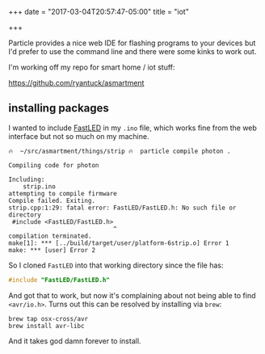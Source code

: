 +++
date = "2017-03-04T20:57:47-05:00"
title = "iot"

+++

Particle provides a nice web IDE for flashing programs to
your devices but I'd prefer to use the command line and
there were some kinks to work out.

I'm working off my repo for smart home / iot stuff:

https://github.com/ryantuck/asmartment

## installing packages

I wanted to include [FastLED](https://github.com/FastLED/FastLED) in
my `.ino` file, which works fine from the web interface but
not so much on my machine.

```
🔥  ~/src/asmartment/things/strip 🔥  particle compile photon .

Compiling code for photon

Including:
    strip.ino
attempting to compile firmware
Compile failed. Exiting.
strip.cpp:1:29: fatal error: FastLED/FastLED.h: No such file or directory
 #include <FastLED/FastLED.h>
                             ^
compilation terminated.
make[1]: *** [../build/target/user/platform-6strip.o] Error 1
make: *** [user] Error 2
```

So I cloned `FastLED` into that working directory since the
file has:

```cpp
#include "FastLED/FastLED.h"
```

And got that to work, but now it's complaining about not
being able to find `<avr/io.h>`. Turns out this can be
resolved by installing via `brew`:

```
brew tap osx-cross/avr
brew install avr-libc
```

And it takes god damn forever to install.






